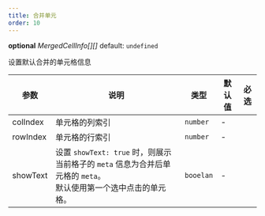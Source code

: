 ```yaml
---
title: 合并单元
order: 10
---
```


<description> **optional**  _MergedCellInfo[][]_   default: `undefined` </description>

设置默认合并的单元格信息

| 参数            | 说明                                                                             | 类型                   | 默认值 | 必选 |
| --------------- |--------------------------------------------------------------------------------| ---------------------- | ------ | ---- |
| colIndex        | 单元格的列索引                                                                        | `number`               | -      |      |
| rowIndex        | 单元格的行索引                                                                        | `number`               | -      |      |
| showText        | 设置 `showText: true` 时，则展示当前格子的 `meta` 信息为合并后单元格的 `meta`。<br/> 默认使用第一个选中点击的单元格。 | `booelan`      | -      |      |
